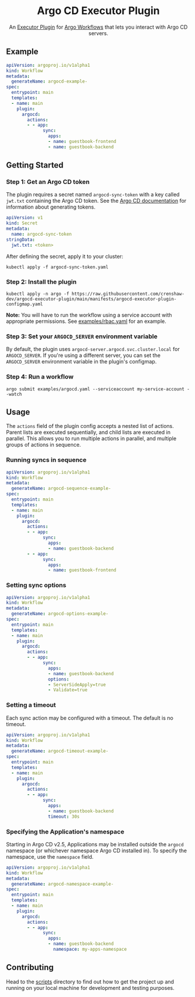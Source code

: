 <div align="center">
  <h1 align="center">Argo CD Executor Plugin</h1>
  <p align="center">An <a href="https://github.com/argoproj/argo-workflows/blob/master/docs/executor_plugins.md">Executor Plugin</a> for <a href="https://argoproj.github.io/argo-workflows/">Argo Workflows</a> that lets you interact with Argo CD servers.</p>
</div>

## Example

```yaml
apiVersion: argoproj.io/v1alpha1
kind: Workflow
metadata:
  generateName: argocd-example-
spec:
  entrypoint: main
  templates:
  - name: main
    plugin:
      argocd:
        actions:
        - - app:
              sync:
                apps:
                - name: guestbook-frontend
                - name: guestbook-backend
```

## Getting Started

### Step 1: Get an Argo CD token

The plugin requires a secret named `argocd-sync-token` with a key called `jwt.txt` containing the Argo CD token. See the [Argo CD documentation](https://argo-cd.readthedocs.io/en/stable/user-guide/projects/#project-roles) for information about generating tokens.

```yaml
apiVersion: v1
kind: Secret
metadata:
  name: argocd-sync-token
stringData:
  jwt.txt: <token>
```

After defining the secret, apply it to your cluster:

```shell
kubectl apply -f argocd-sync-token.yaml
```

### Step 2: Install the plugin

```shell
kubectl apply -n argo -f https://raw.githubusercontent.com/crenshaw-dev/argocd-executor-plugin/main/manifests/argocd-executor-plugin-configmap.yaml
```

**Note:** You will have to run the workflow using a service account with appropriate permissions. See [examples/rbac.yaml](examples/rbac.yaml) for an example.

### Step 3: Set your `ARGOCD_SERVER` environment variable

By default, the plugin uses `argocd-server.argocd.svc.cluster.local` for `ARGOCD_SERVER`. If you're using a different
server, you can set the `ARGOCD_SERVER` environment variable in the plugin's configmap.

### Step 4: Run a workflow

```shell
argo submit examples/argocd.yaml --serviceaccount my-service-account --watch
```

## Usage

The `actions` field of the plugin config accepts a nested list of actions. Parent lists are executed sequentially, and 
child lists are executed in parallel. This allows you to run multiple actions in parallel, and multiple groups of 
actions in sequence.

### Running syncs in sequence

```yaml
apiVersion: argoproj.io/v1alpha1
kind: Workflow
metadata:
  generateName: argocd-sequence-example-
spec:
  entrypoint: main
  templates:
  - name: main
    plugin:
      argocd:
        actions:
        - - app:
              sync:
                apps:
                - name: guestbook-backend
        - - app:
              sync:
                apps:
                - name: guestbook-frontend
```

### Setting sync options

```yaml
apiVersion: argoproj.io/v1alpha1
kind: Workflow
metadata:
  generateName: argocd-options-example-
spec:
  entrypoint: main
  templates:
  - name: main
    plugin:
      argocd:
        actions:
        - - app:
              sync:
                apps:
                - name: guestbook-backend
                options:
                - ServerSideApply=true
                - Validate=true
```

### Setting a timeout

Each sync action may be configured with a timeout. The default is no timeout.

```yaml
apiVersion: argoproj.io/v1alpha1
kind: Workflow
metadata:
  generateName: argocd-timeout-example-
spec:
  entrypoint: main
  templates:
  - name: main
    plugin:
      argocd:
        actions:
        - - app:
              sync:
                apps:
                - name: guestbook-backend
                timeout: 30s
```

### Specifying the Application's namespace

Starting in Argo CD v2.5, Applications may be installed outside the `argocd` namespace (or whichever namespace Argo CD 
installed in). To specify the namespace, use the `namespace` field.

```yaml
apiVersion: argoproj.io/v1alpha1
kind: Workflow
metadata:
  generateName: argocd-namespace-example-
spec:
  entrypoint: main
  templates:
  - name: main
    plugin:
      argocd:
        actions:
        - - app:
              sync:
                apps:
                - name: guestbook-backend
                  namespace: my-apps-namespace
```

## Contributing

Head to the [scripts](CONTRIBUTING.md) directory to find out how to get the project up and running on your local machine for development and testing purposes.
